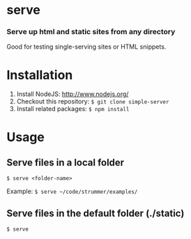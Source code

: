 serve
========

### Serve up html and static sites from any directory

Good for testing single-serving sites or HTML snippets.


# Installation

1. Install NodeJS: http://www.nodejs.org/
1. Checkout this repository: ```$ git clone simple-server```
1. Install related packages: ```$ npm install```


# Usage

## Serve files in a local folder
```$ serve <folder-name>```

Example: ```$ serve ~/code/strummer/examples/```


## Serve files in the default folder (./static)
```$ serve ```
